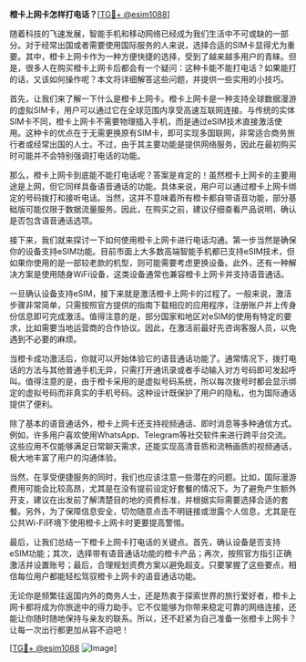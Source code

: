 **橙卡上网卡怎样打电话？**[[TG💪+ @esim1088](https://t.me/s/esim1088)]

随着科技的飞速发展，智能手机和移动网络已经成为我们生活中不可或缺的一部分。对于经常出国或者需要使用国际服务的人来说，选择合适的SIM卡显得尤为重要。其中，橙卡上网卡作为一种方便快捷的选择，受到了越来越多用户的青睐。但是，很多人在购买橙卡上网卡后都会有一个疑问：这种卡能不能打电话？如果能打的话，又该如何操作呢？本文将详细解答这些问题，并提供一些实用的小技巧。

首先，让我们来了解一下什么是橙卡上网卡。橙卡上网卡是一种支持全球数据漫游的虚拟SIM卡，用户可以通过它在全球范围内享受高速互联网连接。与传统的实体SIM卡不同，橙卡上网卡不需要物理插入手机，而是通过eSIM技术直接激活使用。这种卡的优点在于无需更换原有SIM卡，即可实现多国联网，非常适合商务旅行者或经常出国的人士。不过，由于其主要功能是提供网络服务，因此在最初购买时可能并不会特别强调打电话的功能。

那么，橙卡上网卡到底能不能打电话呢？答案是肯定的！虽然橙卡上网卡的主要用途是上网，但它同样具备语音通话的功能。具体来说，用户可以通过橙卡上网卡绑定的号码拨打和接听电话。当然，这并不意味着所有橙卡都自带语音功能，部分基础版可能仅限于数据流量服务。因此，在购买之前，建议仔细查看产品说明，确认是否包含语音通话选项。

接下来，我们就来探讨一下如何使用橙卡上网卡进行电话沟通。第一步当然是确保你的设备支持eSIM功能。目前市面上大多数高端智能手机都已支持eSIM技术，但如果你使用的是一部较老款的机型，则可能需要考虑更换设备。此外，还有一种解决方案是使用随身WiFi设备，这类设备通常也兼容橙卡上网卡并支持语音通话。

一旦确认设备支持eSIM，接下来就是激活橙卡上网卡的过程了。一般来说，激活步骤非常简单，只需按照官方提供的指南下载相应的应用程序，注册账户并上传身份信息即可完成激活。值得注意的是，部分国家和地区对eSIM的使用有特定的要求，比如需要当地运营商的合作协议。因此，在激活前最好先咨询客服人员，以免遇到不必要的麻烦。

当橙卡成功激活后，你就可以开始体验它的语音通话功能了。通常情况下，拨打电话的方法与其他普通手机无异，只需打开通讯录或者手动输入对方号码即可发起呼叫。值得注意的是，由于橙卡采用的是虚拟号码系统，所以每次拨号时都会显示绑定的虚拟号码而非真实的手机号码。这种设计既保护了用户的隐私，也为国际通话提供了便利。

除了基本的语音通话外，橙卡上网卡还支持视频通话、即时消息等多种通信方式。例如，许多用户喜欢使用WhatsApp、Telegram等社交软件来进行跨平台交流。这些应用不仅能够满足日常聊天需求，还能实现高清音质和流畅画质的视频通话，极大地丰富了用户的沟通体验。

当然，在享受便捷服务的同时，我们也应该注意一些潜在的问题。比如，国际漫游费用可能会比较高昂，尤其是在没有提前设定好套餐的情况下。为了避免产生额外开支，建议在出发前了解清楚目的地的资费标准，并根据实际需要选择合适的套餐。另外，为了保障信息安全，切勿随意点击不明链接或泄露个人信息，尤其是在公共Wi-Fi环境下使用橙卡上网卡时更要提高警惕。

最后，让我们总结一下橙卡上网卡打电话的关键点。首先，确认设备是否支持eSIM功能；其次，选择带有语音通话功能的橙卡产品；再次，按照官方指引正确激活并设置账号；最后，合理规划资费方案以避免超支。只要掌握了这些要点，相信每位用户都能轻松驾驭橙卡上网卡的语音通话功能。

无论你是频繁往返国内外的商务人士，还是热衷于探索世界的旅行爱好者，橙卡上网卡都将成为你旅途中的得力助手。它不仅能够为你带来稳定可靠的网络连接，还能让你随时随地保持与亲友的联系。所以，还不赶紧为自己准备一张橙卡上网卡？让每一次出行都更加从容不迫吧！

[[TG💪+ @esim1088](https://t.me/s/esim1088) ![Image](https://i.postimg.cc/4NQfJmqS/Snipaste-2025-05-13-00-14-12.png)]